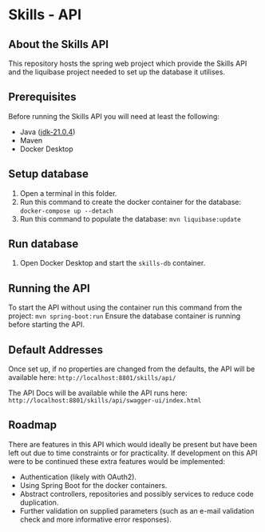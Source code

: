 # Skills - API

## About the Skills API

This repository hosts the spring web project which provide the Skills API and the liquibase project needed to set up the
database it utilises.

## Prerequisites

Before running the Skills API you will need at least the following:

* Java ([jdk-21.0.4](https://download.oracle.com/java/21/archive/jdk-21.0.4_windows-x64_bin.zip))
* Maven
* Docker Desktop

## Setup database

1. Open a terminal in this folder.
2. Run this command to create the docker container for the database: `docker-compose up --detach`
2. Run this command to populate the database: `mvn liquibase:update`

## Run database

1. Open Docker Desktop and start the `skills-db` container.

## Running the API

To start the API without using the container run this command from the project: `mvn spring-boot:run`
Ensure the database container is running before starting the API.

## Default Addresses

Once set up, if no properties are changed from the defaults, the API will be available
here: `http://localhost:8801/skills/api/`

The API Docs will be available while the API runs here: `http://localhost:8801/skills/api/swagger-ui/index.html`

## Roadmap

There are features in this API which would ideally be present but have been left out due to time constraints or for practicality. 
If development on this API were to be continued these extra features would be implemented:
  - Authentication (likely with OAuth2).
  - Using Spring Boot for the docker containers.
  - Abstract controllers, repositories and possibly services to reduce code duplication.
  - Further validation on supplied parameters (such as an e-mail validation check and more informative error responses).